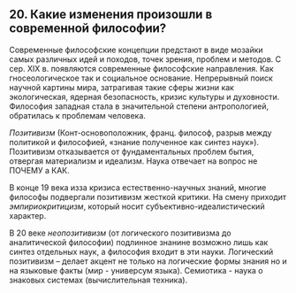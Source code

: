 ﻿## 20. Какие изменения произошли в современной философии? 

Современные философские концепции предстают в виде мозайки самых различных
идей и походов, точек зрения, проблем и методов. С сер. XIX в. появляются
современные философские направления. Как гносеологическое так и социальное
основание. Непрерывный поиск научной картины мира, затрагивая такие сферы жизни
как экологическая, ядерная безопасность, кризис культуры и духовности.
Философия западная стала в значительной степени антропологией, обратилась
к проблемам человека.

*Позитивизм* (Конт-основоположник, франц. философ, разрыв между политикой и
философией, «знание полученное как синтез наук»). Позитивизм отказывается от
фундаментальных проблем бытия, отвергая материализм и идеализм. Наука отвечает
на вопрос не ПОЧЕМУ а КАК.

В конце 19 века изза кризиса естественно-научных знаний, многие философы
подвергали позитивизм жесткой критики. На смену приходит *эмпириокритицизм*,
который носит субъективно-идеалистический характер.

В 20 веке *неопозитивизм* (от логического позитивизма до аналитической
философии) подлинное знанине возможно лишь как синтез отдельных наук,
а философия входит в эти науки. Логический позитивизм – делает акцент не только
на логические формы знания но и на языковые факты (мир - универсум языка).
Семиотика - наука о знаковых системах (вычислительная техника).
